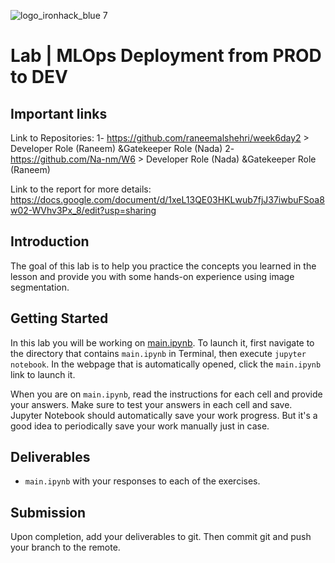 ![logo_ironhack_blue 7](https://user-images.githubusercontent.com/23629340/40541063-a07a0a8a-601a-11e8-91b5-2f13e4e6b441.png)

# Lab | MLOps Deployment from PROD to DEV

## Important links

Link to Repositories:
1- https://github.com/raneemalshehri/week6day2 > Developer Role (Raneem) &Gatekeeper Role (Nada)
2-https://github.com/Na-nm/W6 > Developer Role (Nada) &Gatekeeper Role (Raneem)

Link to the report for more details:
https://docs.google.com/document/d/1xeL13QE03HKLwub7fjJ37iwbuFSoa8w02-WVhv3Px_8/edit?usp=sharing

## Introduction

The goal of this lab is to help you practice the concepts you learned in the lesson and provide you with some hands-on experience using image segmentation.

## Getting Started

In this lab you will be working on [main.ipynb](your-code/main.ipynb). To launch it, first navigate to the directory that contains `main.ipynb` in Terminal, then execute `jupyter notebook`. In the webpage that is automatically opened, click the `main.ipynb` link to launch it.

When you are on `main.ipynb`, read the instructions for each cell and provide your answers. Make sure to test your answers in each cell and save. Jupyter Notebook should automatically save your work progress. But it's a good idea to periodically save your work manually just in case.

## Deliverables

- `main.ipynb` with your responses to each of the exercises.


## Submission

Upon completion, add your deliverables to git. Then commit git and push your branch to the remote.
